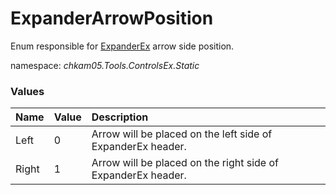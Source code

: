 # ExpanderArrowPosition
Enum responsible for [ExpanderEx](ExpanderEx.md) arrow side position.

namespace: _chkam05.Tools.ControlsEx.Static_

### Values

| Name   | Value | Description |
|:-------|:------|:------------|
| Left   | 0     | Arrow will be placed on the left side of ExpanderEx header. |
| Right  | 1     | Arrow will be placed on the right side of ExpanderEx header. |
